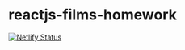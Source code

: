 # reactjs-films-homework

[![Netlify Status](https://api.netlify.com/api/v1/badges/b6ff399c-9f5c-48af-a6df-a7497903a0aa/deploy-status)](https://app.netlify.com/sites/films-homework/deploys)

